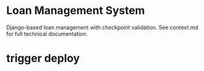 # Loan Management System
Django-based loan management with checkpoint validation.
See context.md for full technical documentation.
# trigger deploy
